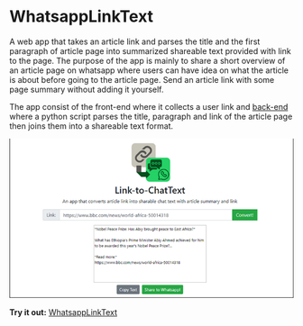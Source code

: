 # WhatsappLinkText
A web app that takes an article link and parses the title and the first paragraph of article page into summarized shareable text provided with link to the page. The purpose of the app is mainly to share a short overview of an article page on whatsapp where users can have idea on what the article is about before going to the article page. Send an article link with some page summary without adding it yourself.

The app consist of the front-end where it collects a user link and [back-end](https://github.com/amajai/whatsapp-link-text-server) where a python script parses the title, paragraph and link of the article page then joins them into a shareable text format.


<img src='https://raw.githubusercontent.com/amajai/whatsapp-link-text/master/src/assets/srnshot.png'>


**Try it out:** [WhatsappLinkText](tender-hamilton-9e1537.netlify.com/)
